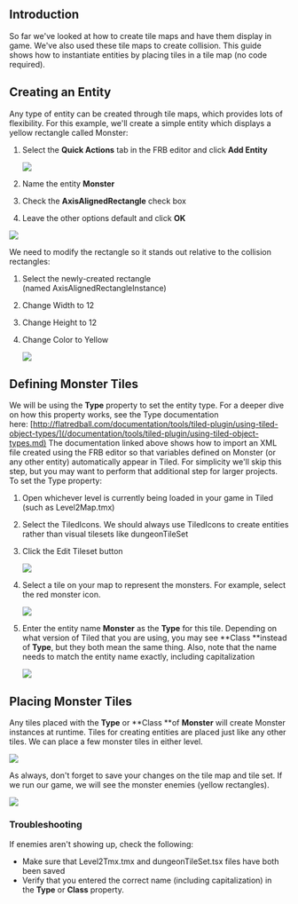 ## Introduction

So far we've looked at how to create tile maps and have them display in game. We've also used these tile maps to create collision. This guide shows how to instantiate entities by placing tiles in a tile map (no code required).

## Creating an Entity

Any type of entity can be created through tile maps, which provides lots of flexibility. For this example, we'll create a simple entity which displays a yellow rectangle called Monster:

1.  Select the **Quick Actions** tab in the FRB editor and click ****Add Entity****

    ![](/media/2021-02-img_603179247a2b1.png)

2.  Name the entity **Monster**

3.  Check the **AxisAlignedRectangle** check box

4.  Leave the other options default and click ****OK****

![](/media/2021-02-img_603179528d62a.png)

We need to modify the rectangle so it stands out relative to the collision rectangles:

1.  Select the newly-created rectangle (named AxisAlignedRectangleInstance)

2.  Change Width to 12

3.  Change Height to 12

4.  Change Color to Yellow

    ![](/media/2016-08-img_57acd2692ad27.png)

## 

## Defining Monster Tiles

We will be using the **Type** property to set the entity type. For a deeper dive on how this property works, see the Type documentation here: [http://flatredball.com/documentation/tools/tiled-plugin/using-tiled-object-types/](/documentation/tools/tiled-plugin/using-tiled-object-types.md) The documentation linked above shows how to import an XML file created using the FRB editor so that variables defined on Monster (or any other entity) automatically appear in Tiled. For simplicity we'll skip this step, but you may want to perform that additional step for larger projects. To set the Type property:

1.  Open whichever level is currently being loaded in your game in Tiled (such as Level2Map.tmx)

2.  Select the TiledIcons. We should always use TiledIcons to create entities rather than visual tilesets like dungeonTileSet

3.  Click the Edit Tileset button

    ![](/media/2021-02-img_60317aed173f1.png)

4.  Select a tile on your map to represent the monsters. For example, select the red monster icon.

    ![](/media/2021-02-img_60317b4090261.png)

5.  Enter the entity name **Monster** as the **Type** for this tile. Depending on what version of Tiled that you are using, you may see **Class **instead of **Type**, but they both mean the same thing. Also, note that the name needs to match the entity name exactly, including capitalization

    ![](/media/2021-02-img_60317b80e081e.png)

## Placing Monster Tiles

Any tiles placed with the **Type** or **Class **of **Monster** will create Monster instances at runtime. Tiles for creating entities are placed just like any other tiles. We can place a few monster tiles in either level.  

![](/media/2021-02-img_60317c045fefa.png)

As always, don't forget to save your changes on the tile map and tile set. If we run our game, we will see the monster enemies (yellow rectangles).  

![](/media/2021-02-img_60317c757a487.png)

### Troubleshooting

If enemies aren't showing up, check the following:

-   Make sure that Level2Tmx.tmx and dungeonTileSet.tsx files have both been saved
-   Verify that you entered the correct name (including capitalization) in the **Type** or **Class** property.
